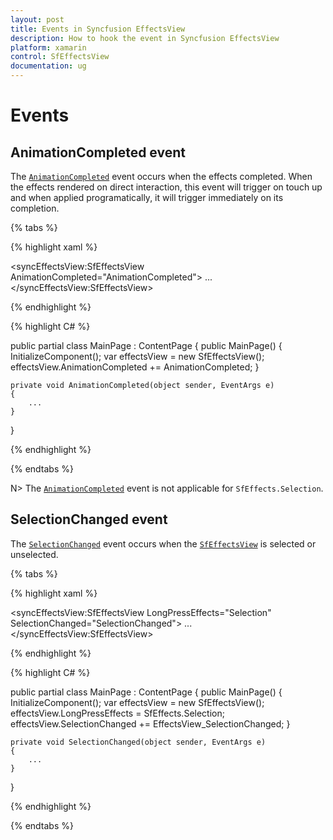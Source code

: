 ```yaml
---
layout: post
title: Events in Syncfusion EffectsView
description: How to hook the event in Syncfusion EffectsView
platform: xamarin
control: SfEffectsView
documentation: ug
---
```


# Events

## AnimationCompleted event

The [`AnimationCompleted`](https://help.syncfusion.com/cr/cref_files/xamarin/Syncfusion.Core.XForms~Syncfusion.XForms.EffectsView.SfEffectsView~AnimationCompleted_EV.html) event occurs when the effects completed. When the effects rendered on direct interaction, this event will trigger on touch up and when applied programatically, it will trigger immediately on its completion.

{% tabs %} 

{% highlight xaml %} 

<syncEffectsView:SfEffectsView AnimationCompleted="AnimationCompleted">
    ...
</syncEffectsView:SfEffectsView>
  
{% endhighlight %}

{% highlight C# %} 

public partial class MainPage : ContentPage
{
    public MainPage()
    {
        InitializeComponent();
        var effectsView = new SfEffectsView();
        effectsView.AnimationCompleted += AnimationCompleted;
    }

    private void AnimationCompleted(object sender, EventArgs e)
    {
        ...
    }
}

{% endhighlight %}

{% endtabs %}

N> The [`AnimationCompleted`](https://help.syncfusion.com/cr/cref_files/xamarin/Syncfusion.Core.XForms~Syncfusion.XForms.EffectsView.SfEffectsView~AnimationCompleted_EV.html) event is not applicable for `SfEffects.Selection`.

## SelectionChanged event

The [`SelectionChanged`](https://help.syncfusion.com/cr/cref_files/xamarin/Syncfusion.Core.XForms~Syncfusion.XForms.EffectsView.SfEffectsView~SelectionChanged_EV.html) event occurs when the [`SfEffectsView`](https://help.syncfusion.com/cr/cref_files/xamarin/Syncfusion.Core.XForms~Syncfusion.XForms.EffectsView.SfEffectsView.html) is selected or unselected.

{% tabs %} 

{% highlight xaml %} 

<syncEffectsView:SfEffectsView LongPressEffects="Selection" SelectionChanged="SelectionChanged">
    ...
</syncEffectsView:SfEffectsView>
  
{% endhighlight %}

{% highlight C# %} 

public partial class MainPage : ContentPage
{
    public MainPage()
    {
        InitializeComponent();
        var effectsView = new SfEffectsView();
        effectsView.LongPressEffects = SfEffects.Selection;
        effectsView.SelectionChanged += EffectsView_SelectionChanged;
    }

    private void SelectionChanged(object sender, EventArgs e)
    {
        ...
    }
}

{% endhighlight %}

{% endtabs %}
